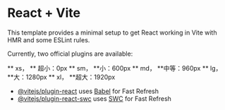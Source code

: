 # React + Vite

This template provides a minimal setup to get React working in Vite with HMR and some ESLint rules.

Currently, two official plugins are available:

** xs， ** 超小：0px
** sm， **小：600px
** md， **中等：960px
** lg， **大：1280px
** xl， **超大：1920px

- [@vitejs/plugin-react](https://github.com/vitejs/vite-plugin-react/blob/main/packages/plugin-react/README.md) uses [Babel](https://babeljs.io/) for Fast Refresh
- [@vitejs/plugin-react-swc](https://github.com/vitejs/vite-plugin-react-swc) uses [SWC](https://swc.rs/) for Fast Refresh
